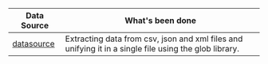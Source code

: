| Data Source                                                                                                                                                                                                 | What's been done |
|-------------------------------------------------------------------------------------------------------------------------------------------------------------------------------------------------------------|------------------|
| [datasource](https://cf-courses-data.s3.us.cloud-object-storage.appdomain.cloud/IBMDeveloperSkillsNetwork-PY0221EN-SkillsNetwork/labs/module%206/Lab%20-%20Extract%20Transform%20Load/data/datasource.zip ) |Extracting data from csv, json and xml files and unifying it in a single file using the glob library.|




